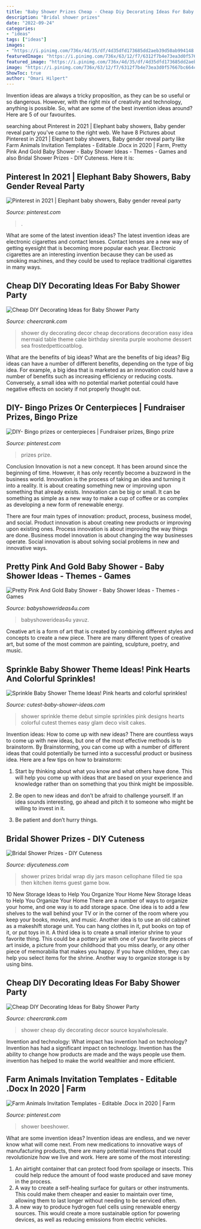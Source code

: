 ```yaml
---
title: "Baby Shower Prizes Cheap - Cheap Diy Decorating Ideas For Baby Shower Party"
description: "Bridal shower prizes"
date: "2022-09-24"
categories:
- "ideas"
tags: ["ideas"]
images:
- "https://i.pinimg.com/736x/4d/35/df/4d35dfd173685dd2aeb39d50ab994148.jpg"
featuredImage: "https://i.pinimg.com/736x/63/12/f7/6312f7b4e73ea3d0f57667bc664c5c67.jpg"
featured_image: "https://i.pinimg.com/736x/4d/35/df/4d35dfd173685dd2aeb39d50ab994148.jpg"
image: "https://i.pinimg.com/736x/63/12/f7/6312f7b4e73ea3d0f57667bc664c5c67.jpg"
ShowToc: true
author: "Omari Hilpert"
---
```



Invention ideas are always a tricky proposition, as they can be so useful or so dangerous. However, with the right mix of creativity and technology, anything is possible. So, what are some of the best invention ideas around? Here are 5 of our favourites.

	

		
searching about Pinterest in 2021 | Elephant baby showers, Baby gender reveal party you've came to the right web. We have 8 Pictures about Pinterest in 2021 | Elephant baby showers, Baby gender reveal party like Farm Animals Invitation Templates - Editable .Docx in 2020 | Farm, Pretty Pink And Gold Baby Shower - Baby Shower Ideas - Themes - Games and also Bridal Shower Prizes - DIY Cuteness. Here it is:
		
    
## Pinterest In 2021 | Elephant Baby Showers, Baby Gender Reveal Party

<img loading=lazy src="https://i.pinimg.com/736x/4d/35/df/4d35dfd173685dd2aeb39d50ab994148.jpg" onerror="this.onerror=null;this.src='https://tse1.mm.bing.net/th?id=OIP.xik3we1eVINfwpdS_pATcgHaJ3&amp;pid=15.1';" alt="Pinterest in 2021 | Elephant baby showers, Baby gender reveal party">

_Source: pinterest.com_

>. 

	

What are some of the latest invention ideas?
The latest invention ideas are electronic cigarettes and contact lenses. Contact lenses are a new way of getting eyesight that is becoming more popular each year. Electronic cigarettes are an interesting invention because they can be used as smoking machines, and they could be used to replace traditional cigarettes in many ways.

    
## Cheap DIY Decorating Ideas For Baby Shower Party

<img loading=lazy src="http://www.cheercrank.com/wp-content/uploads/2016/08/24-baby-shower-decor-ideas-woohome.jpg" onerror="this.onerror=null;this.src='https://tse1.mm.bing.net/th?id=OIP.t1rn5QnG06r6Xn-40FckSQHaLG&amp;pid=15.1';" alt="Cheap DIY Decorating Ideas for Baby Shower Party">

_Source: cheercrank.com_

>shower diy decorating decor cheap decorations decoration easy idea mermaid table theme cake birthday sirenita purple woohome dessert sea frostedpetticoatblog. 

	

What are the benefits of big ideas?
What are the benefits of big ideas? Big ideas can have a number of different benefits, depending on the type of big idea. For example, a big idea that is marketed as an innovation could have a number of benefits such as increasing efficiency or reducing costs. Conversely, a small idea with no potential market potential could have negative effects on society if not properly thought out.

    
## DIY- Bingo Prizes Or Centerpieces | Fundraiser Prizes, Bingo Prize

<img loading=lazy src="https://i.pinimg.com/736x/74/2e/a8/742ea8a42b4d118ce3de1949fad15f0a.jpg" onerror="this.onerror=null;this.src='https://tse3.mm.bing.net/th?id=OIP.suNbO3PUjZ85Q12lofP1uQHaJ3&amp;pid=15.1';" alt="DIY- Bingo prizes or centerpieces | Fundraiser prizes, Bingo prize">

_Source: pinterest.com_

>prizes prize. 

	

Conclusion
Innovation is not a new concept. It has been around since the beginning of time. However, it has only recently become a buzzword in the business world.
Innovation is the process of taking an idea and turning it into a reality. It is about creating something new or improving upon something that already exists. Innovation can be big or small. It can be something as simple as a new way to make a cup of coffee or as complex as developing a new form of renewable energy.

There are four main types of innovation: product, process, business model, and social. Product innovation is about creating new products or improving upon existing ones. Process innovation is about improving the way things are done. Business model innovation is about changing the way businesses operate. Social innovation is about solving social problems in new and innovative ways.

    
## Pretty Pink And Gold Baby Shower - Baby Shower Ideas - Themes - Games

<img loading=lazy src="https://babyshowerideas4u.com/wp-content/uploads/2017/10/Pretty-Pink-And-Gold-Baby-Shower-Paper-Flowers-600x803.jpeg" onerror="this.onerror=null;this.src='https://tse4.mm.bing.net/th?id=OIP.iy1K0BuLfRzsvWyg1xB0XAHaJ6&amp;pid=15.1';" alt="Pretty Pink And Gold Baby Shower - Baby Shower Ideas - Themes - Games">

_Source: babyshowerideas4u.com_

>babyshowerideas4u yavuz. 

	

Creative art is a form of art that is created by combining different styles and concepts to create a new piece. There are many different types of creative art, but some of the most common are painting, sculpture, poetry, and music.

    
## Sprinkle Baby Shower Theme Ideas! Pink Hearts And Colorful Sprinkles!

<img loading=lazy src="http://www.cutest-baby-shower-ideas.com/images/babysprinkle1.jpg" onerror="this.onerror=null;this.src='https://tse2.mm.bing.net/th?id=OIP.-PLsRWgJZhZ15IoYItP8GwHaEw&amp;pid=15.1';" alt="Sprinkle Baby Shower Theme Ideas! Pink hearts and colorful sprinkles!">

_Source: cutest-baby-shower-ideas.com_

>shower sprinkle theme debut simple sprinkles pink designs hearts colorful cutest themes easy glam deco visit cakes. 

	

Invention ideas: How to come up with new ideas?
There are countless ways to come up with new ideas, but one of the most effective methods is to brainstorm. By Brainstorming, you can come up with a number of different ideas that could potentially be turned into a successful product or business idea. Here are a few tips on how to brainstorm:
1. Start by thinking about what you know and what others have done. This will help you come up with ideas that are based on your experience and knowledge rather than on something that you think might be impossible.

2. Be open to new ideas and don’t be afraid to challenge yourself. If an idea sounds interesting, go ahead and pitch it to someone who might be willing to invest in it.

3. Be patient and don’t hurry things.

    
## Bridal Shower Prizes - DIY Cuteness

<img loading=lazy src="https://diycuteness.com/wp-content/uploads/2020/01/Bridal-Shower-Prizes-10.jpg" onerror="this.onerror=null;this.src='https://tse1.mm.bing.net/th?id=OIP.C7mj-5ZOKD1tXtTYEy1RyQHaJ4&amp;pid=15.1';" alt="Bridal Shower Prizes - DIY Cuteness">

_Source: diycuteness.com_

>shower prizes bridal wrap diy jars mason cellophane filled tie spa then kitchen items guest game bow. 

	

10 New Storage Ideas to Help You Organize Your Home
New Storage Ideas to Help You Organize Your Home
There are a number of ways to organize your home, and one way is to add storage space. One idea is to add a few shelves to the wall behind your TV or in the corner of the room where you keep your books, movies, and music. Another idea is to use an old cabinet as a makeshift storage unit. You can hang clothes in it, put books on top of it, or put toys in it. A third idea is to create a small interior shrine to your favorite thing. This could be a pottery jar with one of your favorite pieces of art inside, a picture from your childhood that you miss dearly, or any other piece of memorabilia that makes you happy. If you have children, they can help you select items for the shrine. Another way to organize storage is by using bins.

    
## Cheap DIY Decorating Ideas For Baby Shower Party

<img loading=lazy src="https://www.cheercrank.com/wp-content/uploads/2016/08/12-baby-shower-decor-ideas-woohome.jpg" onerror="this.onerror=null;this.src='https://tse2.mm.bing.net/th?id=OIP.uRO76r5IkL-ExwPPj9FPoAHaLH&amp;pid=15.1';" alt="Cheap DIY Decorating Ideas for Baby Shower Party">

_Source: cheercrank.com_

>shower cheap diy decorating decor source koyalwholesale. 

	

Invention and technology: What impact has invention had on technology?
Invention has had a significant impact on technology. Invention has the ability to change how products are made and the ways people use them. invention has helped to make the world wealthier and more efficient.

    
## Farm Animals Invitation Templates - Editable .Docx In 2020 | Farm

<img loading=lazy src="https://i.pinimg.com/736x/63/12/f7/6312f7b4e73ea3d0f57667bc664c5c67.jpg" onerror="this.onerror=null;this.src='https://tse3.mm.bing.net/th?id=OIP.A_wS5AH-LwOVD3L8etDCiAHaKY&amp;pid=15.1';" alt="Farm Animals Invitation Templates - Editable .Docx in 2020 | Farm">

_Source: pinterest.com_

>shower beeshower. 

	

What are some invention ideas?
Invention ideas are endless, and we never know what will come next. From new medications to innovative ways of manufacturing products, there are many potential inventions that could revolutionize how we live and work. Here are some of the most interesting: 
1. An airtight container that can protect food from spoilage or insects. This could help reduce the amount of food waste produced and save money in the process. 
2. A way to create a self-healing surface for guitars or other instruments. This could make them cheaper and easier to maintain over time, allowing them to last longer without needing to be serviced often. 
3. A new way to produce hydrogen fuel cells using renewable energy sources. This would create a more sustainable option for powering devices, as well as reducing emissions from electric vehicles. 

